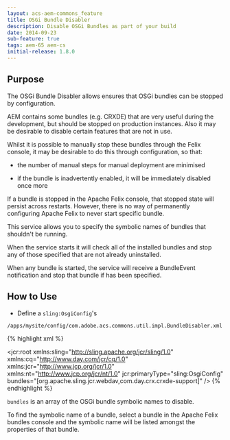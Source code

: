 ```yaml
---
layout: acs-aem-commons_feature
title: OSGi Bundle Disabler
description: Disable OSGi Bundles as part of your build
date: 2014-09-23
sub-feature: true
tags: aem-65 aem-cs
initial-release: 1.8.0
---
```


## Purpose

The OSGi Bundle Disabler allows ensures that OSGi bundles can be stopped by configuration.

AEM contains some bundles (e.g. CRXDE) that are very useful during the development, but should be stopped on production instances.  Also it may be desirable to disable certain features that are not in use.   

Whilst it is possible to manually stop these bundles through the Felix console, it may be desirable to do this through configuration, so that:

* the number of manual steps for manual deployment are minimised

* if the bundle is inadvertently enabled, it will be immediately disabled once more

If a bundle is stopped in the Apache Felix console, that stopped state will persist across restarts.  However, there is no way of permanently configuring Apache Felix to never start specific bundle.   

This service allows you to specify the symbolic names of bundles that shouldn't be running.  

When the service starts it will check all of the installed bundles and stop any of those specified that are not already uninstalled.  

When any bundle is started, the service will receive a BundleEvent notification and stop that bundle if has been specified.

## How to Use

* Define a `sling:OsgiConfig`'s

`/apps/mysite/config/com.adobe.acs.commons.util.impl.BundleDisabler.xml`

{% highlight xml %}
<?xml version="1.0" encoding="UTF-8"?>
<jcr:root xmlns:sling="http://sling.apache.org/jcr/sling/1.0" xmlns:cq="http://www.day.com/jcr/cq/1.0"
    xmlns:jcr="http://www.jcp.org/jcr/1.0" xmlns:nt="http://www.jcp.org/jcr/nt/1.0"
    jcr:primaryType="sling:OsgiConfig"
    bundles="[org.apache.sling.jcr.webdav,com.day.crx.crxde-support]"
    />
{% endhighlight %}     

`bundles` is an array of the OSGi bundle symbolic names to disable.  

To find the symbolic name of a bundle, select a bundle in the Apache Felix bundles console and the symbolic name will be listed amongst the properties of that bundle.

